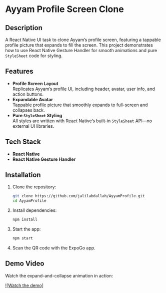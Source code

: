 # Ayyam Profile Screen Clone

## Description
A React Native UI task to clone Ayyam’s profile screen, featuring a tappable profile picture that expands to fill the screen. This project demonstrates how to use React Native Gesture Handler for smooth animations and pure `StyleSheet` code for styling.

## Features
- **Profile Screen Layout**  
  Replicates Ayyam’s profile UI, including header, avatar, user info, and action buttons.
- **Expandable Avatar**  
  Tappable profile picture that smoothly expands to full-screen and collapses back.
- **Pure `StyleSheet` Styling**  
  All styles are written with React Native’s built-in `StyleSheet` API—no external UI libraries.

## Tech Stack
- **React Native**  
- **React Native Gesture Handler**
  
## Installation

1. Clone the repository:
   ```bash
   git clone https://github.com/jalilabdallah/AyyamProfile.git
   cd AyyamProfile

2. Install dependencies:
    ```bash
    npm install

3. Start the app:
    ```bash
    npm start

4. Scan the QR code with the ExpoGo app.

## Demo Video

Watch the expand-and-collapse animation in action:

[![Watch the demo]](https://github.com/user-attachments/assets/2d2823c1-fe79-401a-a8e4-15d1026ef0a2)
